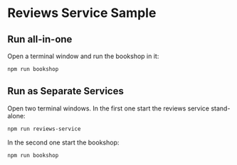 # Reviews Service Sample

## Run all-in-one

Open a terminal window and run the bookshop in it:

```sh
npm run bookshop
```


## Run as Separate Services

Open two terminal windows. In the first one start the reviews service stand-alone:

```sh
npm run reviews-service
```

In the second one start the bookshop:

```sh
npm run bookshop
```

